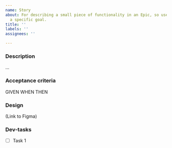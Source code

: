 ```yaml
---
name: Story
about: For describing a small piece of functionality in an Epic, so users can accomplish
  a specific goal.
title: ''
labels: ''
assignees: ''

---
```


### Description
...

### Acceptance criteria
GIVEN
WHEN
THEN

### Design
(Link to Figma)

### Dev-tasks
- [ ]  Task 1
